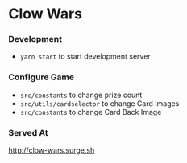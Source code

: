 # Clow Wars

### Development

* `yarn start` to start development server


### Configure Game

* `src/constants` to change prize count
* `src/utils/cardselector` to change Card Images
* `src/constants` to change Card Back Image

### Served At

<http://clow-wars.surge.sh>

